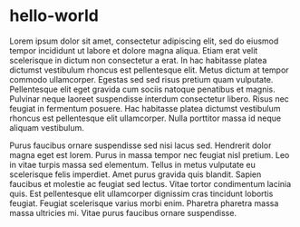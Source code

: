 # hello-world

Lorem ipsum dolor sit amet, consectetur adipiscing elit, sed do eiusmod tempor incididunt ut labore et dolore magna aliqua. Etiam erat velit scelerisque in dictum non consectetur a erat. In hac habitasse platea dictumst vestibulum rhoncus est pellentesque elit. Metus dictum at tempor commodo ullamcorper. Egestas sed sed risus pretium quam vulputate. Pellentesque elit eget gravida cum sociis natoque penatibus et magnis. Pulvinar neque laoreet suspendisse interdum consectetur libero. Risus nec feugiat in fermentum posuere. Hac habitasse platea dictumst vestibulum rhoncus est pellentesque elit ullamcorper. Nulla porttitor massa id neque aliquam vestibulum.

Purus faucibus ornare suspendisse sed nisi lacus sed. Hendrerit dolor magna eget est lorem. Purus in massa tempor nec feugiat nisl pretium. Leo in vitae turpis massa sed elementum. Tellus in metus vulputate eu scelerisque felis imperdiet. Amet purus gravida quis blandit. Sapien faucibus et molestie ac feugiat sed lectus. Vitae tortor condimentum lacinia quis. Est pellentesque elit ullamcorper dignissim cras tincidunt lobortis feugiat. Feugiat scelerisque varius morbi enim. Pharetra pharetra massa massa ultricies mi. Vitae purus faucibus ornare suspendisse.
